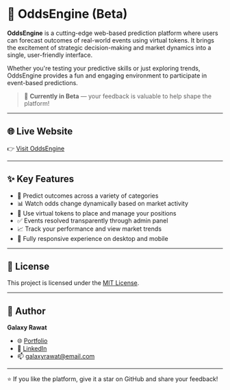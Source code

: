 # 🎯 OddsEngine (Beta)

**OddsEngine** is a cutting-edge web-based prediction platform where users can forecast outcomes of real-world events using virtual tokens. It brings the excitement of strategic decision-making and market dynamics into a single, user-friendly interface.

Whether you're testing your predictive skills or just exploring trends, OddsEngine provides a fun and engaging environment to participate in event-based predictions.

> 🚧 **Currently in Beta** — your feedback is valuable to help shape the platform!

---

## 🌐 Live Website

👉 [Visit OddsEngine](https://oddsengine.netlify.app/)

---

## ✨ Key Features

- 🔮 Predict outcomes across a variety of categories
- 📊 Watch odds change dynamically based on market activity
- 💸 Use virtual tokens to place and manage your positions
- ✅ Events resolved transparently through admin panel
- 📈 Track your performance and view market trends
- 📱 Fully responsive experience on desktop and mobile

---

## 📄 License

This project is licensed under the [MIT License](LICENSE).

---

## 👤 Author

**Galaxy Rawat**  
- 🌐 [Portfolio](https://galaxy-rawat-online.netlify.app/)  
- 💼 [LinkedIn](https://www.linkedin.com/in/galaxy-rawat/)  
- 📫 galaxyrawat@email.com  

---

⭐️ If you like the platform, give it a star on GitHub and share your feedback!
